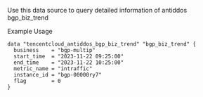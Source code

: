 Use this data source to query detailed information of antiddos bgp_biz_trend

Example Usage

```hcl
data "tencentcloud_antiddos_bgp_biz_trend" "bgp_biz_trend" {
  business    = "bgp-multip"
  start_time  = "2023-11-22 09:25:00"
  end_time    = "2023-11-22 10:25:00"
  metric_name = "intraffic"
  instance_id = "bgp-00000ry7"
  flag        = 0
}
```
